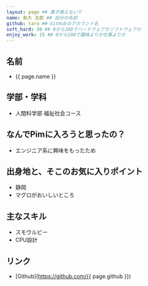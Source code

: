 ```yaml
---
layout: page ## 書き換えないで
name: 島大 太郎 ## 自分の名前
github: taro ## GitHubのアカウント名
soft_hard: 30 ## 0から100でハードウェアかソフトウェアか
enjoy_work: 15 ## 0から100で趣味よりか仕事よりか
---
```


## 名前
- {{ page.name }}

## 学部・学科
- 人間科学部 福祉社会コース

## なんでPimに入ろうと思ったの？
- エンジニア系に興味をもったため

## 出身地と、そこのお気に入りポイント
- 静岡
- マグロがおいしいところ

## 主なスキル
- スモウルビー
- CPU設計

## リンク
- [Github](https://github.com/{{ page.github }})
